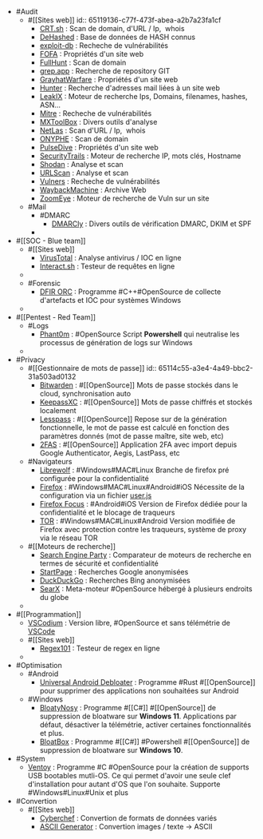 - #Audit
	- #[[Sites web]]
	  id:: 65119136-c77f-473f-abea-a2b7a23fa1cf
		- [CRT.sh](https://crt.sh/) : Scan de domain, d'URL / Ip,  whois
		- [DeHashed](https://www.dehashed.com) : Base de données de HASH connus
		- [exploit-db](https://www.exploit-db.com) : Recheche de vulnérabilités
		- [FOFA](https://en.fofa.info) : Propriétés d'un site web
		- [FullHunt](https://fullhunt.io/) : Scan de domain
		- [grep.app](https://grep.app/) : Recherche de repository GIT
		- [GrayhatWarfare](https://buckets.grayhatwarfare.com) : Propriétés d'un site web
		- [Hunter](https://hunter.io/) : Recherche d'adresses mail liées à un site web
		- [LeakIX](https://leakix.net) : Moteur de recherche Ips, Domains, filenames, hashes, ASN…
		- [Mitre](https://cve.mitre.org) : Recheche de vulnérabilités
		- [MXToolBox](https://mxtoolbox.com) : Divers outils d'analyse
		- [NetLas](https://app.netlas.io/) : Scan d'URL / Ip,  whois
		- [ONYPHE](https://www.onyphe.io/) : Scan de domain
		- [PulseDive](https://pulsedive.com) : Propriétés d'un site web
		- [SecurityTrails](https://securitytrails.com) : Moteur de recherche IP, mots clés, Hostname
		- [Shodan](https://www.shodan.io/) : Analyse et scan
		- [URLScan](https://urlscan.io/) : Analyse et scan
		- [Vulners](https://vulners.com) : Recheche de vulnérabilités
		- [WaybackMachine](https://archive.org/web/) : Archive Web
		- [ZoomEye](https://www.zoomeye.org) : Moteur de recherche de Vuln sur un site
	- #Mail
		- #DMARC
			- [DMARCly](https://dmarcly.com/tools/) : Divers outils de vérification DMARC, DKIM et SPF
		-
- #[[SOC - Blue team]]
	- #[[Sites web]]
		- [VirusTotal](https://github.com/ventoy/Ventoy) : Analyse antivirus / IOC en ligne
		- [Interact.sh](https://app.interactsh.com/#/) : Testeur de requêtes en ligne
	-
	- #Forensic
		- [DFIR ORC](https://github.com/DFIR-ORC/dfir-orc) : Programme #C++#OpenSource de collecte d'artefacts et IOC pour systèmes Windows
	-
- #[[Pentest - Red Team]]
	- #Logs
		- [Phant0m](https://github.com/olafhartong/Invoke-Phant0m/tree/master) : #OpenSource Script **Powershell** qui neutralise les processus de génération de logs sur Windows
	-
- #Privacy
	- #[[Gestionnaire de mots de passe]]
	  id:: 65114c55-a3e4-4a49-bbc2-31a503ad0132
		- [Bitwarden](https://bitwarden.com/) : #[[OpenSource]] Mots de passe stockés dans le cloud, synchronisation auto
		- [KeepassXC](https://keepassxc.org/) : #[[OpenSource]] Mots de passe chiffrés et stockés localement
		- [Lesspass](https://www.lesspass.com/#/) : #[[OpenSource]] Repose sur de la génération fonctionnelle, le mot de passe est calculé en fonction des paramètres donnés (mot de passe maître, site web, etc)
		- [2FAS](https://2fas.com/) : #[[OpenSource]] Application 2FA avec import depuis Google Authenticator, Aegis, LastPass, etc
	- #Navigateurs
		- [Librewolf](https://librewolf.net/) : #Windows#MAC#Linux Branche de firefox pré configurée pour la confidentialité
		- [Firefox](https://www.mozilla.org/fr/firefox/) : #Windows#MAC#Linux#Android#iOS Nécessite de la configuration via un fichier [user.js](https://github.com/yokoffing/Betterfox/blob/main/user.js)
		- [Firefox Focus](https://www.mozilla.org/fr/firefox/browsers/mobile/focus/) : #Android#iOS Version de Firefox dédiée pour la confidentialité et le blocage de traqueurs
		- [TOR](https://www.torproject.org/) : #Windows#MAC#Linux#Android Version modifiée de Firefox avec protection contre les traqueurs, système de proxy via le réseau TOR
	- #[[Moteurs de recherche]]
		- [Search Engine Party](https://searchengine.party/) : Comparateur de moteurs de recherche en termes de sécurité et confidentialité
		- [StartPage](https://www.startpage.com/) : Recherches Google anonymisées
		- [DuckDuckGo](https://duckduckgo.com/) : Recherches Bing anonymisées
		- [SearX](https://searx.space/) : Meta-moteur #OpenSource hébergé à plusieurs endroits du globe
	-
- #[[Programmation]]
	- [VSCodium](https://vscodium.com/) : Version libre, #OpenSource et sans télémétrie de [VSCode](https://code.visualstudio.com/)
	- #[[Sites web]]
		- [Regex101](https://regex101.com/) : Testeur de regex en ligne
	-
- #Optimisation
	- #Android
		- [Universal Android Debloater](https://github.com/0x192/universal-android-debloater) :  Programme #Rust #[[OpenSource]] pour supprimer des applications non souhaitées sur Android
	- #Windows
		- [BloatyNosy](https://github.com/builtbybel/BloatyNosy) : Programme #[[C#]] #[[OpenSource]] de suppression de bloatware sur **Windows 11**. Applications par défaut, désactiver la télémétrie, activer certaines fonctionnalités et plus.
		- [BloatBox](https://github.com/builtbybel/bloatbox#community-package) :  Programme #[[C#]] #Powershell #[[OpenSource]] de suppression de bloatware sur **Windows 10**.
- #System
	- [Ventoy](https://github.com/ventoy/Ventoy) : Programme #C #OpenSource pour la création de supports USB bootables mutli-OS. Ce qui permet d'avoir une seule clef d'installation pour autant d'OS que l'on souhaite. Supporte #Windows#Linux#Unix et plus
- #Convertion
	- #[[Sites web]]
		- [Cyberchef](https://gchq.github.io/CyberChef) : Convertion de formats de données variés
		- [ASCII Generator](https://ascii-generator.site/) : Convertion images / texte -> ASCII
